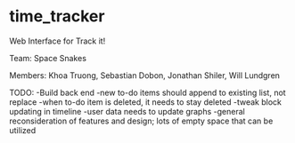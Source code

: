 # time_tracker
Web Interface for Track it!

Team: Space Snakes

Members: Khoa Truong, Sebastian Dobon, Jonathan Shiler, Will Lundgren

TODO:
-Build back end
-new to-do items should append to existing list, not replace
-when to-do item is deleted, it needs to stay deleted
-tweak block updating in timeline
-user data needs to update graphs
-general reconsideration of features and design; lots of empty space that can be utilized


